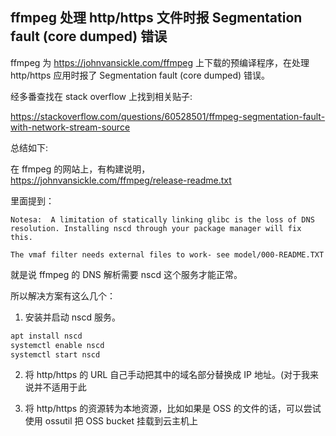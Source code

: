 
## ffmpeg 处理 http/https 文件时报 Segmentation fault (core dumped) 错误

ffmpeg 为 https://johnvansickle.com/ffmpeg 上下载的预编译程序，在处理 http/https 应用时报了  Segmentation fault (core dumped) 错误。

经多番查找在 stack overflow 上找到相关贴子: 

<https://stackoverflow.com/questions/60528501/ffmpeg-segmentation-fault-with-network-stream-source>

 

总结如下:

在 ffmpeg  的网站上，有构建说明， https://johnvansickle.com/ffmpeg/release-readme.txt 

里面提到：

    Notesa:  A limitation of statically linking glibc is the loss of DNS resolution. Installing nscd through your package manager will fix this.

    The vmaf filter needs external files to work- see model/000-README.TXT

就是说 ffmpeg 的 DNS 解析需要 nscd 这个服务才能正常。

所以解决方案有这么几个：

1. 安装并启动 nscd 服务。

```sh
apt install nscd
systemctl enable nscd
systemctl start nscd
```
2. 将 http/https 的 URL 自己手动把其中的域名部分替换成 IP 地址。(对于我来说并不适用于此

3. 将 http/https 的资源转为本地资源，比如如果是 OSS 的文件的话，可以尝试使用 ossutil 把 OSS bucket 挂载到云主机上